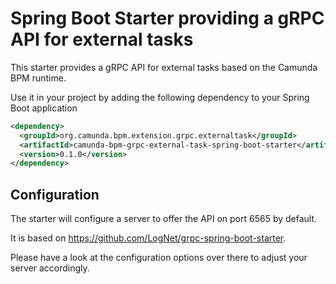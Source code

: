 # Spring Boot Starter providing a gRPC API for external tasks
This starter provides a gRPC API for external tasks based on the Camunda BPM runtime.

Use it in your project by adding the following dependency to your Spring Boot application
```xml
<dependency>
  <groupId>org.camunda.bpm.extension.grpc.externaltask</groupId>
  <artifactId>camunda-bpm-grpc-external-task-spring-boot-starter</artifactId>
  <version>0.1.0</version>
</dependency>
```

## Configuration

The starter will configure a server to offer the API on port 6565 by default.

It is based on https://github.com/LogNet/grpc-spring-boot-starter. 

Please have a look at the configuration options over there to adjust your server accordingly.
